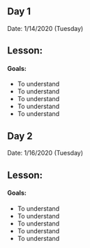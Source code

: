 ## Day 1
Date: 1/14/2020 (Tuesday)

## Lesson: 

#### Goals:
* To understand 
* To understand 
* To understand 
* To understand 
* To understand 







## Day 2
Date: 1/16/2020 (Tuesday)

## Lesson: 

#### Goals:
* To understand 
* To understand 
* To understand 
* To understand 
* To understand 
